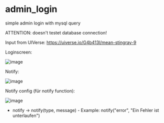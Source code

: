 # admin_login
simple admin login with mysql query

ATTENTION: doesn't testet database connection!

Input from UIVerse: https://uiverse.io/G4b413l/mean-stingray-9

Loginscreen:

![image](https://user-images.githubusercontent.com/99101632/213761865-1744a746-7d4b-4ad9-b5a3-222712af102e.png)


Notify:

![image](https://user-images.githubusercontent.com/99101632/213762064-360b2a4e-7e5f-4ab7-aa00-37a957ca835a.png)

Notify config (für notify function):

![image](https://user-images.githubusercontent.com/99101632/213762210-8c410be4-2bfa-4853-88e6-21c3673593aa.png)


+ notify -> notify(type, message) - Example: notify("error", "Ein Fehler ist unterlaufen")
